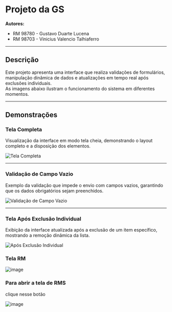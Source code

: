 # Projeto da GS

**Autores:**  
- RM 98780 - Gustavo Duarte Lucena  
- RM 98703 - Vinicius Valencio Talhiaferro

---

## Descrição

Este projeto apresenta uma interface que realiza validações de formulários, manipulação dinâmica de dados e atualizações em tempo real após exclusões individuais.  
As imagens abaixo ilustram o funcionamento do sistema em diferentes momentos.

---

## Demonstrações

### Tela Completa  
Visualização da interface em modo tela cheia, demonstrando o layout completo e a disposição dos elementos.

![Tela Completa](https://github.com/user-attachments/assets/7e754aa2-9881-4b71-93a3-1e2887a847b5)

---




### Validação de Campo Vazio  
Exemplo da validação que impede o envio com campos vazios, garantindo que os dados obrigatórios sejam preenchidos.

![Validação de Campo Vazio](https://github.com/user-attachments/assets/5440b2b2-e81b-41f5-ac8d-b1873b85b641)

---

### Tela Após Exclusão Individual  
Exibição da interface atualizada após a exclusão de um item específico, mostrando a remoção dinâmica da lista.

![Após Exclusão Individual](https://github.com/user-attachments/assets/0d778199-234d-488c-9db6-f4fd18941af1)

### Tela  RM 

![image](https://github.com/user-attachments/assets/4014f368-ec58-4335-9e79-05b4450df125)


### Para abrir a tela de RMS
clique nesse botão

![image](https://github.com/user-attachments/assets/32bb4dd7-1c78-4fe5-bbc9-0f234d560c23)





